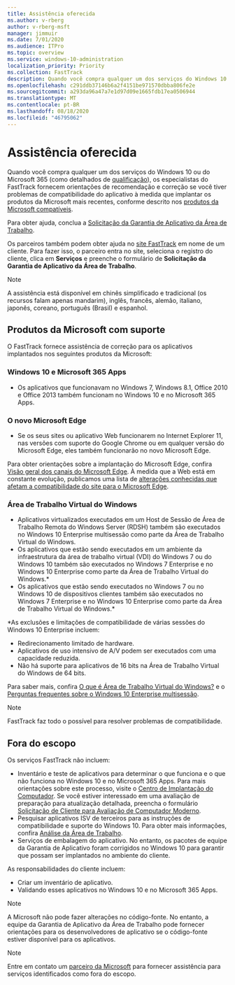 ```yaml
---
title: Assistência oferecida
ms.author: v-rberg
author: v-rberg-msft
manager: jimmuir
ms.date: 7/01/2020
ms.audience: ITPro
ms.topic: overview
ms.service: windows-10-administration
localization_priority: Priority
ms.collection: FastTrack
description: Quando você compra qualquer um dos serviços do Windows 10 ou do Microsoft 365, os especialistas do FastTrack fornecem orientações de aconselhamento e correção para implantar no Windows 10 e no Microsoft 365 Apps e manter-se atualizado sem nenhum custo adicional (com uma assinatura qualificada).
ms.openlocfilehash: c291ddb37146b6a2f4151be971570dbba806fe2e
ms.sourcegitcommit: a293da96a47a7e1d97d09e1665fdb17ea0506944
ms.translationtype: MT
ms.contentlocale: pt-BR
ms.lasthandoff: 08/18/2020
ms.locfileid: "46795062"
---
```

# <a name="assistance-offered"></a>Assistência oferecida  

Quando você compra qualquer um dos serviços do Windows 10 ou do Microsoft 365 (como detalhados de [qualificação](eligibility.md)), os especialistas do FastTrack fornecem orientações de recomendação e correção se você tiver problemas de compatibilidade do aplicativo à medida que implantar os produtos da Microsoft mais recentes, conforme descrito nos [produtos da Microsoft compatíveis](#supported-microsoft-products).

Para obter ajuda, conclua a [Solicitação da Garantia de Aplicativo da Área de Trabalho](https://go.microsoft.com/fwlink/?linkid=2022721).

Os parceiros também podem obter ajuda no [site FastTrack](https://go.microsoft.com/fwlink/?linkid=780698) em nome de um cliente. Para fazer isso, o parceiro entra no site, seleciona o registro do cliente, clica em **Serviços** e preenche o formulário de **Solicitação da Garantia de Aplicativo da Área de Trabalho**.

> [!NOTE]
> A assistência está disponível em chinês simplificado e tradicional (os recursos falam apenas mandarim), inglês, francês, alemão, italiano, japonês, coreano, português (Brasil) e espanhol. 

## <a name="supported-microsoft-products"></a>Produtos da Microsoft com suporte

O FastTrack fornece assistência de correção para os aplicativos implantados nos seguintes produtos da Microsoft:

### <a name="windows-10-and-microsoft-365-apps"></a>Windows 10 e Microsoft 365 Apps

- Os aplicativos que funcionavam no Windows 7, Windows 8.1, Office 2010 e Office 2013 também funcionam no Windows 10 e no Microsoft 365 Apps.

### <a name="the-new-microsoft-edge"></a>O novo Microsoft Edge

- Se os seus sites ou aplicativo Web funcionarem no Internet Explorer 11, nas versões com suporte do Google Chrome ou em qualquer versão do Microsoft Edge, eles também funcionarão no novo Microsoft Edge.

Para obter orientações sobre a implantação do Microsoft Edge, confira [Visão geral dos canais do Microsoft Edge](https://docs.microsoft.com/DeployEdge/microsoft-edge-channels). À medida que a Web está em constante evolução, publicamos uma lista de [alterações conhecidas que afetam a compatibilidade do site para o Microsoft Edge](https://docs.microsoft.com/microsoft-edge/web-platform/site-impacting-changes).

### <a name="windows-virtual-desktop"></a>Área de Trabalho Virtual do Windows

- Aplicativos virtualizados executados em um Host de Sessão de Área de Trabalho Remota do Windows Server (RDSH) também são executados no Windows 10 Enterprise multisessão como parte da Área de Trabalho Virtual do Windows.
- Os aplicativos que estão sendo executados em um ambiente da infraestrutura da área de trabalho virtual (VDI) do Windows 7 ou do Windows 10 também são executados no Windows 7 Enterprise e no Windows 10 Enterprise como parte da Área de Trabalho Virtual do Windows.*
- Os aplicativos que estão sendo executados no Windows 7 ou no Windows 10 de dispositivos clientes também são executados no Windows 7 Enterprise e no Windows 10 Enterprise como parte da Área de Trabalho Virtual do Windows.\*

\*As exclusões e limitações de compatibilidade de várias sessões do Windows 10 Enterprise incluem:
- Redirecionamento limitado de hardware.
- Aplicativos de uso intensivo de A/V podem ser executados com uma capacidade reduzida.
- Não há suporte para aplicativos de 16 bits na Área de Trabalho Virtual do Windows de 64 bits.

Para saber mais, confira [O que é Área de Trabalho Virtual do Windows?](https://docs.microsoft.com/azure/virtual-desktop/overview) e o [Perguntas frequentes sobre o Windows 10 Enterprise multisessão](https://docs.microsoft.com/azure/virtual-desktop/windows-10-multisession-faq).

> [!NOTE]
> FastTrack faz todo o possível para resolver problemas de compatibilidade. 

## <a name="out-of-scope"></a>Fora do escopo

Os serviços FastTrack não incluem:
- Inventário e teste de aplicativos para determinar o que funciona e o que não funciona no Windows 10 e no Microsoft 365 Apps. Para mais orientações sobre este processo, visite o [Centro de Implantação do Computador](https://go.microsoft.com/fwlink/?linkid=2080140). Se você estiver interessado em uma avaliação de preparação para atualização detalhada, preencha o formulário [Solicitação de Cliente para Avaliação de Computador Moderno](https://go.microsoft.com/fwlink/?linkid=2053818).
- Pesquisar aplicativos ISV de terceiros para as instruções de compatibilidade e suporte do Windows 10. Para obter mais informações, confira [Análise da Área de Trabalho](https://docs.microsoft.com/sccm/desktop-analytics/overview).
- Serviços de embalagem do aplicativo. No entanto, os pacotes de equipe da Garantia de Aplicativo foram corrigidos no Windows 10 para garantir que possam ser implantados no ambiente do cliente.

As responsabilidades do cliente incluem:
- Criar um inventário de aplicativo.
- Validando esses aplicativos no Windows 10 e no Microsoft 365 Apps.

> [!NOTE]
> A Microsoft não pode fazer alterações no código-fonte. No entanto, a equipe da Garantia de Aplicativo da Área de Trabalho pode fornecer orientações para os desenvolvedores de aplicativo se o código-fonte estiver disponível para os aplicativos.

> [!NOTE]
> Entre em contato um [parceiro da Microsoft](https://go.microsoft.com/fwlink/?linkid=2080150) para fornecer assistência para serviços identificados como fora do escopo.



